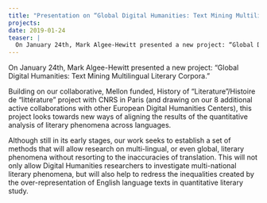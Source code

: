 ```yaml
---
title: "Presentation on “Global Digital Humanities: Text Mining Multilingual Literary Corpora”"
projects: 
date: 2019-01-24
teaser: |
  On January 24th, Mark Algee-Hewitt presented a new project: “Global Digital Humanities: Text Mining Multilingual Literary Corpora.”
---
```


On January 24th, Mark Algee-Hewitt presented a new project: “Global Digital Humanities: Text Mining Multilingual Literary Corpora.”

Building on our collaborative, Mellon funded, History of “Literature”/Histoire de “littérature” project with CNRS in Paris (and drawing on our 8 additional active collaborations with other European Digital Humanities Centers), this project looks towards new ways of aligning the results of the quantitative analysis of literary phenomena across languages.

Although still in its early stages, our work seeks to establish a set of methods that will allow research on multi-lingual, or even global, literary phenomena without resorting to the inaccuracies of translation. This will not only allow Digital Humanities researchers to investigate multi-national literary phenomena, but will also help to redress the inequalities created by the over-representation of English language texts in quantitative literary study.